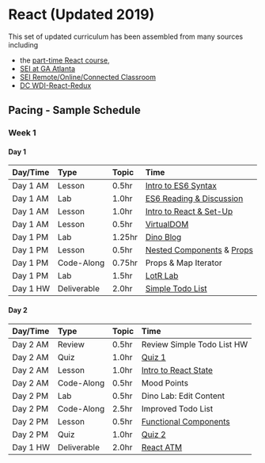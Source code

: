 # React \(Updated 2019\)

This set of updated curriculum has been assembled from many sources including

* the [part-time React course](https://git.generalassemb.ly/react-development/react-development-course-materials), 
* [SEI at GA Atlanta](https://generalassemb.ly/locations/atlanta)
* [SEI Remote/Online/Connected Classroom](https://generalassemb.ly/education/software-engineering-immersive-remote/online)
* [DC WDI-React-Redux](https://git.generalassemb.ly/dc-wdi-react-redux)

## Pacing - Sample Schedule

### Week 1

#### Day 1

| Day/Time | Type | Topic | Time |
| :--- | :--- | :--- | :--- |
| Day 1 AM | Lesson | 0.5hr | [Intro to ES6 Syntax](es6-syntax/) |
| Day 1 AM | Lab | 1.0hr | [ES6 Reading & Discussion](es6-syntax/) |
| Day 1 AM | Lesson | 1.0hr | [Intro to React & Set-Up](intro-react/) |
| Day 1 AM | Lesson | 0.5hr | [VirtualDOM](intro-react/virtual-dom.md) |
| Day 1 PM | Lab | 1.25hr | [Dino Blog](intro-react/dino-blog-lab.md) |
| Day 1 PM | Lesson | 0.5hr | [Nested Components](intro-react/nested.md) & [Props](intro-react/props.md) |
| Day 1 PM | Code-Along | 0.75hr | Props & Map Iterator |
| Day 1 PM | Lab | 1.5hr | [LotR Lab](intro-react/lotr.md) |
| Day 1 HW | Deliverable | 2.0hr | [Simple Todo List](https://github.com/WDI-SEA/react_toDo_deliverable) |

#### Day 2

| Day/Time | Type | Topic | Time |
| :--- | :--- | :--- | :--- |
| Day 2 AM | Review | 0.5hr | Review Simple Todo List HW |
| Day 2 AM | Quiz | 1.0hr | [Quiz 1](./) |
| Day 2 AM | Lesson | 1.0hr | [Intro to React State](https://github.com/WDI-SEA/notes/tree/5537c491fcc61eb363b9c34cc82a02076abf9fc7/16-react/react-state/readme.html) |
| Day 2 AM | Code-Along | 0.5hr | Mood Points |
| Day 2 PM | Lab | 0.5hr | Dino Lab: Edit Content |
| Day 2 PM | Code-Along | 2.5hr | Improved Todo List |
| Day 2 PM | Lesson | 0.5hr | [Functional Components](./) |
| Day 2 PM | Quiz | 1.0hr | [Quiz 2](./) |
| Day 1 HW | Deliverable | 2.0hr | [React ATM](https://github.com/WDI-SEA/react_atm_global) |

